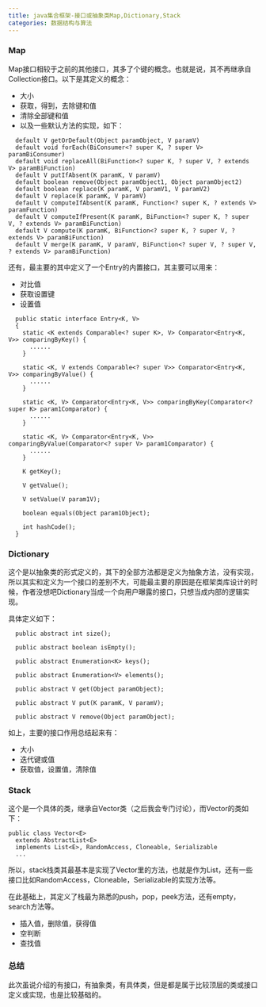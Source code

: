 ```yaml
---
title: java集合框架-接口或抽象类Map,Dictionary,Stack
categories: 数据结构与算法
---
```


### Map

Map接口相较于之前的其他接口，其多了个键的概念。也就是说，其不再继承自Collection接口。以下是其定义的概念：

* 大小
* 获取，得到，去除键和值
* 清除全部键和值
* 以及一些默认方法的实现，如下：

```
  default V getOrDefault(Object paramObject, V paramV)
  default void forEach(BiConsumer<? super K, ? super V> paramBiConsumer)
  default void replaceAll(BiFunction<? super K, ? super V, ? extends V> paramBiFunction)
  default V putIfAbsent(K paramK, V paramV)
  default boolean remove(Object paramObject1, Object paramObject2)
  default boolean replace(K paramK, V paramV1, V paramV2)
  default V replace(K paramK, V paramV)
  default V computeIfAbsent(K paramK, Function<? super K, ? extends V> paramFunction)
  default V computeIfPresent(K paramK, BiFunction<? super K, ? super V, ? extends V> paramBiFunction)
  default V compute(K paramK, BiFunction<? super K, ? super V, ? extends V> paramBiFunction)
  default V merge(K paramK, V paramV, BiFunction<? super V, ? super V, ? extends V> paramBiFunction)
```

还有，最主要的其中定义了一个Entry的内置接口，其主要可以用来：

* 对比值
* 获取设置键
* 设置值

```
  public static interface Entry<K, V>
  {
    static <K extends Comparable<? super K>, V> Comparator<Entry<K, V>> comparingByKey() {
      ......
    }

    static <K, V extends Comparable<? super V>> Comparator<Entry<K, V>> comparingByValue() {
      ......
    }

    static <K, V> Comparator<Entry<K, V>> comparingByKey(Comparator<? super K> param1Comparator) {
      ......
    }

    static <K, V> Comparator<Entry<K, V>> comparingByValue(Comparator<? super V> param1Comparator) {
      ......
    }

    K getKey();

    V getValue();

    V setValue(V param1V);

    boolean equals(Object param1Object);

    int hashCode();
  }
```

### Dictionary

这个是以抽象类的形式定义的，其下的全部方法都是定义为抽象方法，没有实现，所以其实和定义为一个接口的差别不大，可能最主要的原因是在框架类库设计的时候，作者没想吧Dictionary当成一个向用户曝露的接口，只想当成内部的逻辑实现。

具体定义如下：

```
  public abstract int size();
  
  public abstract boolean isEmpty();
  
  public abstract Enumeration<K> keys();
  
  public abstract Enumeration<V> elements();
  
  public abstract V get(Object paramObject);
  
  public abstract V put(K paramK, V paramV);
  
  public abstract V remove(Object paramObject);
```

如上，主要的接口作用总结起来有：

* 大小
* 迭代键或值
* 获取值，设置值，清除值

### Stack

这个是一个具体的类，继承自Vector类（之后我会专门讨论），而Vector的类如下：

```
public class Vector<E>
  extends AbstractList<E>
  implements List<E>, RandomAccess, Cloneable, Serializable
  ...
```

所以，stack栈类其最基本是实现了Vector里的方法，也就是作为List，还有一些接口比如RandomAccess，Cloneable，Serializable的实现方法等。

在此基础上，其定义了栈最为熟悉的push，pop，peek方法，还有empty，search方法等。

* 插入值，删除值，获得值
* 空判断
* 查找值

### 总结

此次虽说介绍的有接口，有抽象类，有具体类，但是都是属于比较顶层的类或接口定义或实现，也是比较基础的。